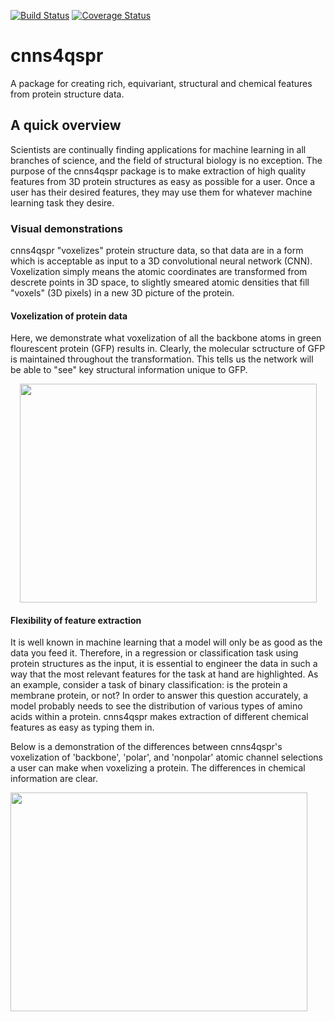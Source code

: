 [![Build Status](https://travis-ci.org/CNNs4QSPR/cnns4qspr.svg?branch=master)](https://travis-ci.org/CNNs4QSPR/cnns4qspr) [![Coverage Status](https://coveralls.io/repos/github/CNNs4QSPR/cnns4qspr/badge.svg?branch=master)](https://coveralls.io/github/CNNs4QSPR/cnns4qspr?branch=master)
# cnns4qspr
A package for creating rich, equivariant, structural and chemical features from protein structure data. 

## A quick overview
Scientists are continually finding applications for machine learning in all branches of science, and the field of structural biology is no exception. The purpose of the cnns4qspr package is to make extraction of high quality features from 3D protein structures as easy as possible for a user. Once a user has their desired features, they may use them for whatever machine learning task they desire. 



### Visual demonstrations

cnns4qspr "voxelizes" protein structure data, so that data are in a form which is acceptable as input to a 3D convolutional neural network (CNN). Voxelization simply means the atomic coordinates are transformed from descrete points in 3D space, to slightly smeared atomic densities that fill "voxels" (3D pixels) in a new 3D picture of the protein. 

#### Voxelization of protein data
Here, we demonstrate what voxelization of all the backbone atoms in green flourescent protein (GFP) results in. Clearly, the molecular sctructure of GFP is maintained throughout the transformation. This tells us the network will be able to "see" key structural information unique to GFP.

<p align="center">
<img align="middle" src="cnns4qspr/figs/backbone_exploded.gif" width="475" height="350" >
</p>

#### Flexibility of feature extraction
It is well known in machine learning that a model will only be as good as the data you feed it. Therefore, in a regression or classification task using protein structures as the input, it is essential to engineer the data in such a way that the most relevant features for the task at hand are highlighted. As an example, consider a task of binary classification: is the protein a membrane protein, or not? In order to answer this question accurately, a model probably needs to see the distribution of various types of amino acids within a protein. cnns4qspr makes extraction of different chemical features as easy as typing them in. 

Below is a demonstration of the differences between cnns4qspr's voxelization of 'backbone', 'polar', and 'nonpolar' atomic channel selections a user can make when voxelizing a protein. The differences in chemical information are clear. 

<img align="middle" src="cnns4qspr/figs/polar_nonpolar_backbone.gif" width="475" height="350" />
